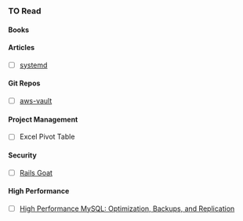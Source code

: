 ### TO Read

#### Books

#### Articles
* [ ] [systemd](http://0pointer.de/blog/projects/systemd-for-admins-1.html)

#### Git Repos
* [ ] [aws-vault](https://github.com/99designs/aws-vault)

#### Project Management
* [ ] Excel Pivot Table

#### Security
* [ ] [Rails Goat](https://github.com/OWASP/railsgoat)

#### High Performance
* [ ] [High Performance MySQL: Optimization, Backups, and Replication](http://www.amazon.com/High-Performance-MySQL-Optimization-Replication-ebook/dp/B007I8S1TY)
